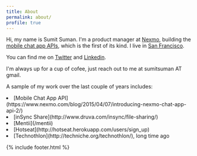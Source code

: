 ```yaml
---
title: About
permalink: about/
profile: true
---
```


Hi, my name is Sumit Suman. I'm a product manager at [Nexmo](http://www.nexmo.com), building the [mobile chat app APIs](https://www.nexmo.com/blog/2015/04/07/introducing-nexmo-chat-app-api-2/), which is the first of its kind. I live in [San Francisco](http://www.pictorymag.com/showcases/san-francisco/).

You can find me on [Twitter](http://twitter.com/arraysum) and [Linkedin](http://linkedin.com/in/sumitsuman).

I'm always up for a cup of cofee, just reach out to me at sumitsuman AT gmail.

A sample of my work over the last couple of years includes:

<li> [Mobile Chat App API](https://www.nexmo.com/blog/2015/04/07/introducing-nexmo-chat-app-api-2/)

<li> [inSync Share](http://www.druva.com/insync/file-sharing/)

<li> [Mentii](/mentii)

<li> [Hotseat](http://hotseat.herokuapp.com/users/sign_up)

<li> [Technothlon](http://techniche.org/technothlon/), long time ago


{% include footer.html %}